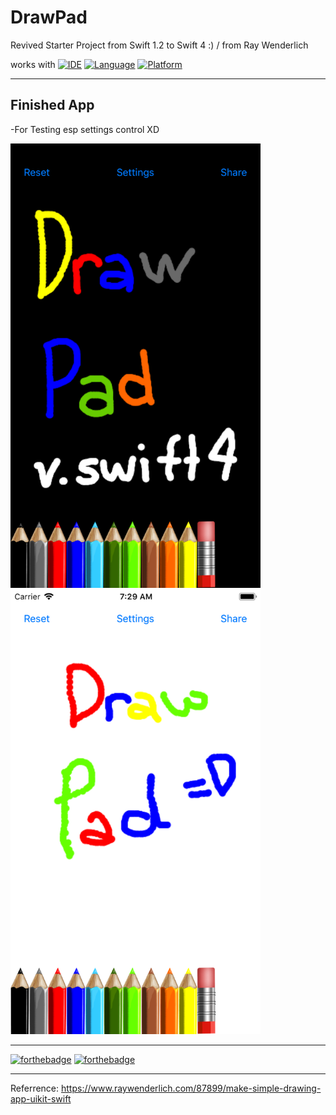 # DrawPad
Revived Starter Project from Swift 1.2 to Swift 4 :) / from Ray Wenderlich

works with
[![IDE](https://img.shields.io/badge/Xcode-9-blue.svg)](https://developer.apple.com/xcode/)
[![Language](https://img.shields.io/badge/swift-4-orange.svg)](https://swift.org)
[![Platform](https://img.shields.io/badge/platform-iOS%2011-green.svg)](https://developer.apple.com/ios/)

------

## Finished App

-For Testing esp settings control XD

<img src="https://github.com/Yuweh/DrawPad-Final/blob/master/CreativeShot.png" width="400"> <img src="https://github.com/Yuweh/DrawPad-Final/blob/master/CreativeShot2.png" width="400">



------

[![forthebadge](http://forthebadge.com/images/badges/made-with-swift.svg)](http://forthebadge.com) [![forthebadge](http://forthebadge.com/images/badges/built-with-love.svg)](http://forthebadge.com)

-----

Referrence: https://www.raywenderlich.com/87899/make-simple-drawing-app-uikit-swift

